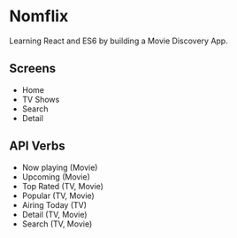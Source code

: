 # Nomflix

Learning React and ES6 by building a Movie Discovery App.

## Screens

- Home
- TV Shows
- Search
- Detail


## API Verbs

- Now playing (Movie)
- Upcoming (Movie)
- Top Rated (TV, Movie)
- Popular (TV, Movie)
- Airing Today (TV)
- Detail (TV, Movie)
- Search (TV, Movie)